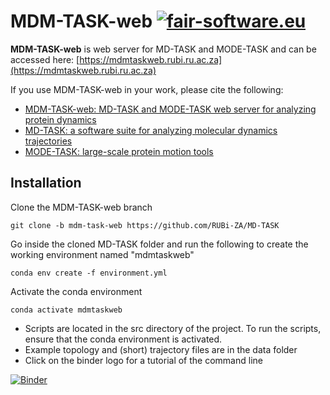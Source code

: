 # MDM-TASK-web [![fair-software.eu](https://img.shields.io/badge/fair--software.eu-%E2%97%8F%20%20%E2%97%8F%20%20%E2%97%8B%20%20%E2%97%8F%20%20%E2%97%8B-orange)](https://fair-software.eu)

**MDM-TASK-web** is web server for MD-TASK and MODE-TASK and can be accessed here: [https://mdmtaskweb.rubi.ru.ac.za](https://mdmtaskweb.rubi.ru.ac.za)

If you use MDM-TASK-web in your work, please cite the following:
 - [MDM-TASK-web: MD-TASK and MODE-TASK web server for analyzing protein dynamics](https://doi.org/10.1016/j.csbj.2021.08.043)
 - [MD-TASK: a software suite for analyzing molecular dynamics trajectories](https://dx.doi.org/10.1093%2Fbioinformatics%2Fbtx349)
 - [MODE-TASK: large-scale protein motion tools](https://doi.org/10.1093/bioinformatics/bty427)

## Installation
Clone the MDM-TASK-web branch
```
git clone -b mdm-task-web https://github.com/RUBi-ZA/MD-TASK
```
Go inside the cloned MD-TASK folder and run the following to create the working environment named "mdmtaskweb"
```
conda env create -f environment.yml
```
Activate the conda environment
```
conda activate mdmtaskweb
```
 - Scripts are located in the src directory of the project. To run the scripts, ensure that the conda environment is activated. 
 - Example topology and (short) trajectory files are in the data folder
 - Click on the binder logo for a tutorial of the command line
 
[![Binder](https://mybinder.org/badge_logo.svg)](https://mybinder.org/v2/gh/RUBi-ZA/MD-TASK/mdmtask-dev?filepath=example%2Fmdmtaskweb_tutorial.ipynb)
